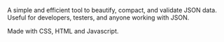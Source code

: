 A simple and efficient tool to beautify, compact, and validate JSON data. Useful for developers, testers, and anyone working with JSON.

Made with CSS, HTML and Javascript.


